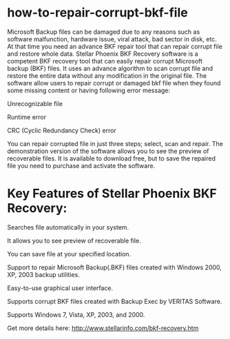 how-to-repair-corrupt-bkf-file
==============================

Microsoft Backup files can be damaged due to any reasons such as software malfunction, hardware issue, viral attack, bad sector in disk, etc. At that time you need an advance BKF repair tool that can repair corrupt file and restore whole data.
Stellar Phoenix BKF Recovery software is a competent BKF recovery tool that can easily repair corrupt Microsoft backup (BKF) files. It uses an advance algorithm to scan corrupt file and restore the entire data without any modification in the original file. The software allow users to repair corrupt or damaged bkf file when they found some missing content or having following error message:

 Unrecognizable file

 Runtime error

 CRC (Cyclic Redundancy Check) error
 
You can repair corrupted file in just three steps; select, scan and repair. The demonstration version of the software allows you to see the preview of recoverable files. It is available to download free, but to save the repaired file you need to purchase and activate the software.

Key Features of Stellar Phoenix BKF Recovery:
==============================

 Searches file automatically in your system.

 It allows you to see preview of recoverable file.

 You can save file at your specified location.

 Support to repair Microsoft Backup(.BKF) files created with Windows 2000, XP, 2003 backup utilities.

 Easy-to-use graphical user interface.

 Supports corrupt BKF files created with Backup Exec by VERITAS Software.

 Supports Windows 7, Vista, XP, 2003, and 2000.

Get more details here: http://www.stellarinfo.com/bkf-recovery.htm
